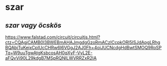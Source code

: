 # szar
## *szar vagy öcskös*
https://www.falstad.com/circuit/circuitjs.html?ctz=CQAgjCAMB0l3BWEBmAHAJmgdgGzoRmACzICcpkORI5ISJdApgLRhgBQAbjTuKejxCpIUcCHRw6I6VGgJ2AJ0Fh+4oiJUCNcdgHdBwtSMOQ9RoSPTq+W9uuTgwAtgKsbcosAH0qXyF-VyL2E-aFQvVi90L29kdgB7MSpRQNILWVRRZxR2IA
